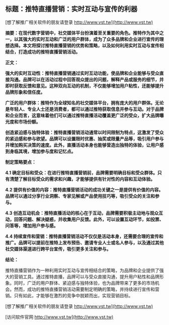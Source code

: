 ## **标题：推特直播营销：实时互动与宣传的利器**

[想了解推广相关软件的朋友请登录 http://www.vst.tw](http://www.vst.tw)

**摘要：在现代数字营销中，社交媒体平台扮演着至关重要的角色。推特作为其中之一，以其强大的实时互动和广泛的用户群体，成为了众多品牌和企业进行宣传的理想选择。本文将探讨推特直播营销的优势和策略，以及如何利用实时互动与宣传相结合，打造成功的推特直播营销活动。**

**正文：**

**强大的实时互动性：推特直播营销通过实时互动功能，使品牌和企业能够与受众直接沟通。品牌可以在活动过程中回答观众提出的问题，解释产品或服务的细节，并即时获取反馈和意见。这种双向互动的机制，不仅能够增加用户粘性，还能够提升品牌形象和信任度。**

**广泛的用户群体：推特作为全球知名的社交媒体平台，拥有庞大的用户群体。无论是年轻人、专业人士还是消费者，都可以通过推特获取信息并参与互动。对于品牌和企业而言，这意味着他们可以通过推特直播活动覆盖更广泛的受众，扩大品牌曝光度和市场份额。**

**创造紧迫感与独特体验：推特直播营销活动通常以时间限制为特点，这激发了受众的紧迫感和参与欲望。品牌可以设置限时优惠、抽奖或限量产品等，吸引用户参与并增加购买决策的速度。此外，直播活动本身也能够营造出独特的体验，让用户感到身临其境，增加参与度和记忆点。**

**制定策略要点：**

**4.1 确定目标和受众：在进行推特直播营销前，品牌需要明确目标和受众群体。只有清楚了解目标受众的需求和兴趣，才能够提供有针对性的内容和互动体验。**

**4.2 提供有价值的内容：推特直播营销活动的成功关键之一是提供有价值的内容。品牌可以通过分享行业洞察、专家见解或产品使用技巧等，吸引受众的关注和参与。**

**4.3 创造互动机会：推特直播活动的核心在于互动，品牌需要积极主动地与观众互动，回答问题、解决疑惑，并收集用户反馈。此外，可以设置互动环节，如投票、问答等，增加用户参与感。**

**4.4 持续宣传和营销：推特直播营销活动不仅仅是活动本身，还需要合理的宣传和推广。品牌可以提前在推特上发布预告、邀请专业人士或名人参与，以及通过其他社交媒体渠道进行跨平台宣传，吸引更多关注和参与。**

**结论：**

推特直播营销作为一种利用实时互动与宣传相结合的策略，为品牌和企业提供了强大的营销工具。通过推特直播，品牌可以与受众直接沟通，提升用户粘性和品牌形象。同时，广泛的用户群体、紧迫感与独特体验，也为品牌带来了更多的市场机会。然而，成功的推特直播营销活动需要制定明确的策略，并持续进行宣传和营销。只有如此，才能够在激烈的竞争中脱颖而出，实现营销目标。

[想了解推广相关软件的朋友请登录 http://www.vst.tw](http://www.vst.tw)


[访问软件官网 http://www.vst.tw](http://www.vst.tw)
